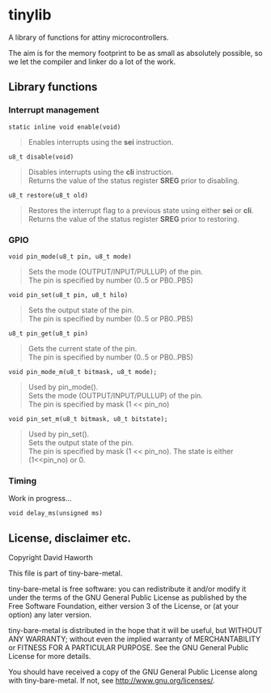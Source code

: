 # tinylib

A library of functions for attiny microcontrollers.

The aim is for the memory footprint to be as small as absolutely possible, so we let the compiler
and linker do a lot of the work.

## Library functions

### Interrupt management
```
static inline void enable(void)
```
> Enables interrupts using the **sei** instruction.

```
u8_t disable(void)
```
> Disables interrupts using the **cli** instruction.<br/>
> Returns the value of the status register **SREG** prior to disabling.
```
u8_t restore(u8_t old)
```
> Restores the interrupt flag to a previous state using either **sei** or **cli**.<br/>
> Returns the value of the status register **SREG** prior to restoring.

### GPIO
```
void pin_mode(u8_t pin, u8_t mode)
```
> Sets the mode (OUTPUT/INPUT/PULLUP) of the pin.<br/>
> The pin is specified by number (0..5 or PB0..PB5)
```
void pin_set(u8_t pin, u8_t hilo)
```
> Sets the output state of the pin.<br/>
> The pin is specified by number (0..5 or PB0..PB5)
```
u8_t pin_get(u8_t pin)
```
> Gets the current state of the pin.<br/>
> The pin is specified by number (0..5 or PB0..PB5)
```
void pin_mode_m(u8_t bitmask, u8_t mode);
```
> Used by pin_mode().<br/>
> Sets the mode (OUTPUT/INPUT/PULLUP) of the pin.<br/>
> The pin is specified by mask (1 << pin_no)
```
void pin_set_m(u8_t bitmask, u8_t bitstate);
```
> Used by pin_set().<br/>
> Sets the output state of the pin.<br/>
> The pin is specified by mask (1 << pin_no). The state is either (1<<pin_no) or 0.

### Timing

Work in progress...
```
void delay_ms(unsigned ms)
```

## License, disclaimer etc.

Copyright David Haworth

This file is part of tiny-bare-metal.

tiny-bare-metal is free software: you can redistribute it and/or modify
it under the terms of the GNU General Public License as published by
the Free Software Foundation, either version 3 of the License, or
(at your option) any later version.

tiny-bare-metal is distributed in the hope that it will be useful,
but WITHOUT ANY WARRANTY; without even the implied warranty of
MERCHANTABILITY or FITNESS FOR A PARTICULAR PURPOSE.  See the
GNU General Public License for more details.

You should have received a copy of the GNU General Public License
along with tiny-bare-metal.  If not, see <http://www.gnu.org/licenses/>.

